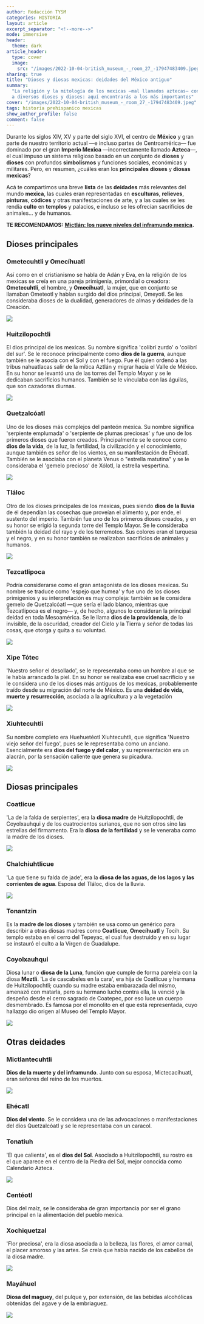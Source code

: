 ```yaml
---
author: Redacción TYSM
categories: HISTORIA
layout: article
excerpt_separator: "<!--more-->"
mode: immersive
header:
  theme: dark
article_header:
  type: cover
  image:
    src: "/images/2022-10-04-british_museum_-_room_27_-17947483409.jpeg"
sharing: true
title: "Dioses y diosas mexicas: deidades del México antiguo"
summary:
  "La religión y la mitología de los mexicas —mal llamados aztecas— consideraba
  a diversos dioses y dioses: aquí encontrarás a los más importantes"
cover: "/images/2022-10-04-british_museum_-_room_27_-17947483409.jpeg"
tags: historia prehispanico mexicas
show_author_profile: false
comment: false
---
```


Durante los siglos XIV, XV y parte del siglo XVI, el centro de **México** y gran parte de nuestro territorio actual —e incluso partes de Centroamérica— fue dominado por el gran **Imperio Mexica** —incorrectamente llamado **Azteca**—, el cual impuso un sistema religioso basado en un conjunto de **dioses** y **dioses** con profundos **simbolismos** y funciones sociales, económicas y militares. Pero, en resumen, ¿cuáles eran los **principales** **dioses** y **diosas** **mexicas**?

Acá te compartimos una breve **lista** de las **deidades** más relevantes del mundo **mexica**, las cuales eran representadas en **esculturas**, **relieves**, **pinturas**, **códices** y otras manifestaciones de arte, y a las cuales se les rendía **culto** en **templos** y palacios, e incluso se les ofrecían sacrificios de animales… y de humanos.

**TE RECOMENDAMOS:** [**Mictlán: los nueve niveles del inframundo mexica**](https://blog.tonoysumariachi.com/historia/2022/04/21/mictlan-los-nueve-niveles-del-inframundo-mexica.html)**.**

## Dioses principales

### Ometecuhtli y Omecíhuatl

Así como en el cristianismo se habla de Adán y Eva, en la religión de los mexicas se creía en una pareja primigenia, primordial o creadora: **Ometecuhtli**, el hombre, y **Omecíhuatl**, la mujer, que en conjunto se llamaban Ometeotl y habían surgido del dios principal, Omeyotl. Se les consideraba dioses de la dualidad, generadores de almas y deidades de la Creación.

![](https://upload.wikimedia.org/wikipedia/commons/thumb/e/e3/Omecihuatl-Ometecuhtli_borgia.jpg/923px-Omecihuatl-Ometecuhtli_borgia.jpg)

### Huitzilopochtli

El dios principal de los mexicas. Su nombre significa 'colibrí zurdo' o 'colibrí del sur'. Se le reconoce principalmente como **dios de la guerra**, aunque también se le asocia con el Sol y con el fuego. Fue él quien ordenó a las tribus nahuatlacas salir de la mítica Aztlán y migrar hacia el Valle de México. En su honor se levantó una de las torres del Templo Mayor y se le dedicaban sacrificios humanos. También se le vinculaba con las águilas, que son cazadoras diurnas.

![](https://upload.wikimedia.org/wikipedia/commons/3/3e/Huitzilopochtli_V.png)

### Quetzalcóatl

Uno de los dioses más complejos del panteón mexica. Su nombre significa 'serpiente emplumada' o 'serpiente de plumas preciosas' y fue uno de los primeros dioses que fueron creados. Principalmente se le conoce como **dios de la vida**, de la luz, la fertilidad, la civilización y el conocimiento, aunque también es señor de los vientos, en su manifestación de Ehécatl. También se le asociaba con el planeta Venus o "estrella matutina" y se le consideraba el 'gemelo precioso' de Xólotl, la estrella vespertina.

![](https://upload.wikimedia.org/wikipedia/commons/thumb/3/39/Quetzalcoatl.svg/712px-Quetzalcoatl.svg.png)

### Tláloc

Otro de los dioses principales de los mexicas, pues siendo **dios de la lluvia** de él dependían las cosechas que proveían el alimento y, por ende, el sustento del imperio. También fue uno de los primeros dioses creados, y en su honor se erigió la segunda torre del Templo Mayor. Se le consideraba también la deidad del rayo y de los terremotos. Sus colores eran el turquesa y el negro, y en su honor también se realizaban sacrificios de animales y humanos.

![](https://upload.wikimedia.org/wikipedia/commons/thumb/2/2a/Tlaloc_glyph.svg/609px-Tlaloc_glyph.svg.png)

### Tezcatlipoca

Podría considerarse como el gran antagonista de los dioses mexicas. Su nombre se traduce como 'espejo que humea' y fue uno de los dioses primigenios y su interpretación es muy compleja: también se le considera gemelo de Quetzalcóatl —que sería el lado blanco, mientras que Tezcatlipoca es el negro— y, de hecho, algunos lo consideran la principal deidad en toda Mesoamérica. Se le llama **dios de la providencia**, de lo invisible, de la oscuridad, creador del Cielo y la Tierra y señor de todas las cosas, que otorga y quita a su voluntad.

![](https://upload.wikimedia.org/wikipedia/commons/thumb/6/67/Black_Tezcatlipoca.jpg/1024px-Black_Tezcatlipoca.jpg)

### Xipe Tótec

'Nuestro señor el desollado', se le representaba como un hombre al que se le había arrancado la piel. En su honor se realizaba ese cruel sacrificio y se le considera uno de los dioses más antiguos de los mexicas, probablemente traído desde su migración del norte de México. Es una **deidad de vida, muerte y resurrección**, asociada a la agricultura y a la vegetación

![](https://upload.wikimedia.org/wikipedia/commons/f/f1/Xipetotec_Codex_Borgia.jpg)

### Xiuhtecuhtli

Su nombre completo era Huehuetéotl Xiuhtecuhtli, que significa 'Nuestro viejo señor del fuego', pues se le representaba como un anciano. Esencialmente era **dios del fuego y del calor**, y su representación era un alacrán, por la sensación caliente que genera su picadura.

![](https://upload.wikimedia.org/wikipedia/commons/b/be/Xiuhtecuhtli_3.jpg)

## Diosas principales

### Coatlicue

'La de la falda de serpientes', era la **diosa madre** de Huitzilopochtli, de Coyolxauhqui y de los cuatrocientos surianos, que no son otros sino las estrellas del firmamento. Era la **diosa de la fertilidad** y se le veneraba como la madre de los dioses.

![](https://upload.wikimedia.org/wikipedia/commons/thumb/7/71/20041229-Coatlicue_%28Museo_Nacional_de_Antropolog%C3%ADa%29_MQ-3.jpg/494px-20041229-Coatlicue_%28Museo_Nacional_de_Antropolog%C3%ADa%29_MQ-3.jpg)

### Chalchiuhtlicue

'La que tiene su falda de jade', era la **diosa de las aguas, de los lagos y las corrientes de agua**. Esposa del Tláloc, dios de la lluvia.

![](https://upload.wikimedia.org/wikipedia/commons/thumb/2/2e/Chalchiuhtlicue_copy.jpg/640px-Chalchiuhtlicue_copy.jpg)

### Tonantzin

Es la **madre de los dioses** y también se usa como un genérico para describir a otras diosas madres como **Coatlicue**, **Omecíhuatl** y Tocih. Su templo estaba en el cerro del Tepeyac, el cual fue destruido y en su lugar se instauró el culto a la Virgen de Guadalupe.

### Coyolxauhqui

Diosa lunar o **diosa de la Luna**, función que cumple de forma parelela con la diosa **Meztli**. 'La de cascabeles en la cara', era hija de Coatlicue y hermana de Huitzilopochtli; cuando su madre estaba embarazada del mismo, amenazó con matarla, pero su hermano luchó contra ella, la venció y la despeño desde el cerro sagrado de Coatepec, por eso luce un cuerpo desmembrado. Es famosa por el monolito en el que está representada, cuyo hallazgo dio origen al Museo del Templo Mayor.

![](https://upload.wikimedia.org/wikipedia/commons/thumb/d/d3/Coyolx%C4%81uhqui.jpg/760px-Coyolx%C4%81uhqui.jpg)

## Otras deidades

### Mictlantecuhtli

**Dios de la muerte y del inframundo**. Junto con su esposa, Mictecacíhuatl, eran señores del reino de los muertos.

![](https://upload.wikimedia.org/wikipedia/commons/3/32/Mictlanteuctli_-_Codice_Fej%C3%A9rvary_Mayer.png)

### Ehécatl

**Dios del viento**. Se le considera una de las advocaciones o manifestaciones del dios Quetzalcóatl y se le representaba con un caracol.

### Tonatiuh

'El que calienta', es el **dios del Sol**. Asociado a Huitzilopochtli, su rostro es el que aparece en el centro de la Piedra del Sol, mejor conocida como Calendario Azteca.

![](https://upload.wikimedia.org/wikipedia/commons/9/94/Tonatiuh_1.jpg)

### Centéotl

Dios del maíz, se le consideraba de gran importancia por ser el grano principal en la alimentación del pueblo mexica.

### Xochiquetzal

'Flor preciosa', era la diosa asociada a la belleza, las flores, el amor carnal, el placer amoroso y las artes. Se creía que había nacido de los cabellos de la diosa madre.

![](https://upload.wikimedia.org/wikipedia/commons/1/15/Xochiquetzal_V.png)

### Mayáhuel

**Diosa del maguey**, del pulque y, por extensión, de las bebidas alcohólicas obtenidas del agave y de la embriaguez.

![](https://upload.wikimedia.org/wikipedia/commons/2/2e/May%C3%A1huel_1.jpg)
